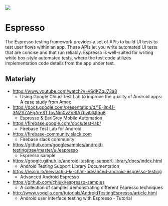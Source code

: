 [![](https://img.shields.io/badge/Facebook-%23TestowanieOprogramowania-blue.svg)](https://www.facebook.com/groups/TestowanieOprogramowania/)


# Espresso

The Espresso testing framework provides a set of APIs to build UI tests to test user flows within an app.
These APIs let you write automated UI tests that are concise and that run reliably.
Espresso is well-suited for writing white box-style automated tests,
where the test code utilizes implementation code details from the app under test.

## Materiały

* https://www.youtube.com/watch?v=vSdKZqJ73a8 
  * Using Google Cloud Test Lab to improve the quality of Android apps: A case study from Amex
* https://docs.google.com/presentation/d/1E-8p41-3NZSZAFgAreSTTovNm0yZoRIA7byj0lQtqq8
  * Espresso & EarlGrey Mobile Automation
* https://firebase.google.com/docs/test-lab/
  * Firebase Test Lab for Android
* https://firebase-community.slack.com
  * Firebase slack community
* https://github.com/googlesamples/android-testing/tree/master/ui/espresso
  * Espresso sample
* https://google.github.io/android-testing-support-library/docs/index.html
  * Android Testing Support Library Documentation
* https://realm.io/news/chiu-ki-chan-advanced-android-espresso-testing
  * Advanced Android Espresso
* https://github.com/chiuki/espresso-samples
  * A collection of samples demonstrating different Espresso techniques
* http://www.vogella.com/tutorials/AndroidTestingEspresso/article.html
  * Android user interface testing with Espresso - Tutorial
